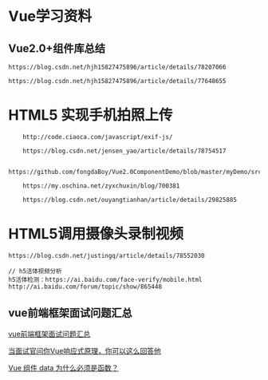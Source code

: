 # Vue学习资料

## Vue2.0+组件库总结

``` 
https://blog.csdn.net/hjh15827475896/article/details/78207066

https://blog.csdn.net/hjh15827475896/article/details/77648655
```

# HTML5 实现手机拍照上传

``` 
    http://code.ciaoca.com/javascript/exif-js/
    
    https://blog.csdn.net/jensen_yao/article/details/78754517
    
    https://github.com/fongdaBoy/Vue2.0ComponentDemo/blob/master/myDemo/src/components/upload.vue
    
    https://my.oschina.net/zyxchuxin/blog/700381
    
    https://blog.csdn.net/ouyangtianhan/article/details/29825885

```

# HTML5调用摄像头录制视频
``` 
https://blog.csdn.net/justingq/article/details/78552030

// h5活体视频分析
h5活体检测：https://ai.baidu.com/face-verify/mobile.html
http://ai.baidu.com/forum/topic/show/865448

```

## vue前端框架面试问题汇总

[vue前端框架面试问题汇总](http://www.bslxx.com/p/3187.html)

[当面试官问你Vue响应式原理，你可以这么回答他](https://juejin.im/post/5adf0085518825673123da9a)

[Vue 组件 data 为什么必须是函数？](https://juejin.im/entry/59225ff8a22b9d005885cb15)
